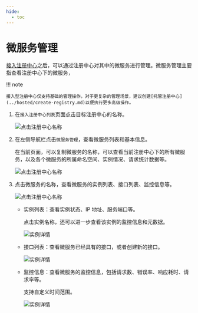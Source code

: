 ```yaml
---
hide:
  - toc
---
```


# 微服务管理

[接入注册中心](integrate-registry.md)之后，可以通过注册中心对其中的微服务进行管理。微服务管理主要指查看注册中心下的微服务，

!!! note

    接入型注册中心仅支持基础的管理操作。对于更复杂的管理场景，建议创建[托管注册中心](../hosted/create-registry.md)以便执行更多高级操作。

1. 在`接入注册中心列表`页面点击目标注册中心的名称。

    ![点击注册中心名称](https://docs.daocloud.io/daocloud-docs-images/docs/skoala/registry/integrated/imgs/service01.png)

2. 在左侧导航栏点击`微服务管理`，查看微服务列表和基本信息。

    在当前页面，可以复制微服务的名称，可以查看当前注册中心下的所有微服务，以及各个微服务的所属命名空间、实例情况、请求统计数据等。

    ![点击注册中心名称](https://docs.daocloud.io/daocloud-docs-images/docs/skoala/registry/integrated/imgs/service02.png)

3. 点击微服务的名称，查看微服务的实例列表、接口列表、监控信息等。

    ![点击注册中心名称](https://docs.daocloud.io/daocloud-docs-images/docs/skoala/registry/integrated/imgs/service03.png)

    - 实例列表：查看实例状态、IP 地址、服务端口等。

        点击实例名称，还可以进一步查看该实例的监控信息和元数据。

        ![实例详情](https://docs.daocloud.io/daocloud-docs-images/docs/skoala/registry/integrated/imgs/service04.png)

    - 接口列表：查看微服务已经具有的接口，或者创建新的接口。

        ![实例详情](https://docs.daocloud.io/daocloud-docs-images/docs/skoala/registry/integrated/imgs/service05.png)

    - 监控信息：查看微服务的监控信息，包括请求数、错误率、响应耗时、请求率等。

        支持自定义时间范围。

        ![实例详情](https://docs.daocloud.io/daocloud-docs-images/docs/skoala/registry/integrated/imgs/service06.png)  
